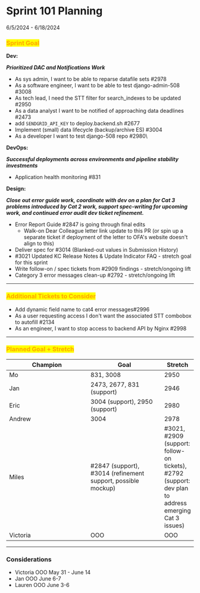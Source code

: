 # Sprint 101 Planning

6/5/2024 - 6/18/2024

### <mark style="color:orange;">Sprint Goal</mark>

**Dev:**

_**Prioritized DAC and Notifications Work**_&#x20;

* As sys admin, I want to be able to reparse datafile sets #2978
* As a software engineer, I want to be able to test django-admin-508 #3008
* As tech lead, I need the STT filter for search\_indexes to be updated #2950
* As a data analyst I want to be notified of approaching data deadlines #2473
* add `SENDGRID_API_KEY` to deploy.backend.sh #2677
* Implement (small) data lifecycle (backup/archive ES) #3004
* As a developer I want to test django-508 repo #2980\


**DevOps:**

_**Successful deployments across environments and pipeline stability investments**_

* Application health monitoring #831

**Design:**

_**Close out error guide work, coordinate with dev on a plan for Cat 3 problems introduced by Cat 2 work, support spec-writing for upcoming work, and continued error audit dev ticket refinement.**_

* Error Report Guide #2847 is going through final edits&#x20;
  * Walk-on Dear Colleague letter link update to this PR (or spin up a separate ticket if deployment of the letter to OFA's website doesn't align to this)
* Deliver spec for #3014 (Blanked-out values in Submission History)
* \#3021 Updated KC Release Notes & Update Indicator FAQ - stretch goal for this sprint
* Write follow-on / spec tickets from #2909 findings - stretch/ongoing lift
* Category 3 error messages clean-up #2792 - stretch/ongoing lift

***

### <mark style="color:orange;">Additional Tickets to Consider</mark>&#x20;

* Add dynamic field name to cat4 error messages#2996
* As a user requesting access I don't want the associated STT combobox to autofill #2134
* As an engineer, I want to stop access to backend API by Nginx #2998

***

### <mark style="color:orange;">Planned Goal + Stretch</mark>

<table><thead><tr><th width="256">Champion</th><th width="223">Goal</th><th>Stretch</th></tr></thead><tbody><tr><td>Mo</td><td> 831, 3008</td><td>2950</td></tr><tr><td>Jan</td><td>2473, 2677, 831 (support)</td><td>2946</td></tr><tr><td>Eric</td><td>3004 (support), 2950 (support)</td><td>2980</td></tr><tr><td>Andrew</td><td>3004</td><td>2978</td></tr><tr><td>Miles</td><td>#2847 (support), #3014 (refinement support, possible mockup)</td><td>#3021, #2909 (support: follow-on tickets), #2792 (support: dev plan to address emerging Cat 3 issues)</td></tr><tr><td>Victoria</td><td>OOO</td><td>OOO</td></tr></tbody></table>

***

### Considerations

* Victoria OOO May 31 - June 14
* Jan OOO June 6-7
* Lauren OOO June 3-6
